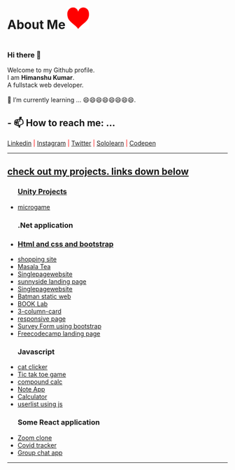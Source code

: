 <link rel="stylesheet" href="style.css">
<h1 style="display:inline-block">About Me</h1>
<img src="/img/heart.png" alt="heart" width="50px" height = "50px">

### Hi there 👋
Welcome to my Github profile.<br>
I am <strong>Himanshu Kumar</strong>.<br>
A fullstack web developer.<br>
<br>
🌱 I’m currently learning ... 😄😄😄😄😄😄😄😄.
<h2>- 📫 How to reach me: ...</h2>
<font color =  "red"><a href="https://www.linkedin.com/in/himanshukr1320/">Linkedin</a> |
  <a href="https://www.instagram.com/hiicoder/">Instagram</a> |
   <a href="https://twitter.com/hiicoder">Twitter</a> |
  <a href="https://www.sololearn.com/Profile/18825934">Sololearn</a> |
  <a href="https://codepen.io/hiicoder" target="_blank">Codepen
    </font>
<hr>
<h2>check out my projects. links down below</h2> 

<div style="backgroud-color:blue">
<ul>
  <h3>Unity Projects</h3>
  <li><a href="https://play.unity.com/mg/lego/my-new-microgame-5989">microgame</a></li>
  <h3>.Net application</h3>
    <li><a href=""</li>
  <h3>Html and css and bootstrap</h3>
    <li><a href="https://hiicoder.github.io/sohppin/index.html">shopping site</a></li>
    <li><a href="https://hiicoder.github.io/tea/Assignment6.html">Masala Tea</a></li>
    <li><a href="https://hiicoder.github.io/singlepageweb/">Singlepagewebsite</a></li>
    <li><a href="https://hiicoder.github.io/sunnyside/index">sunnyside landing page</li>
    <li><a href="https://hiicoder.github.io/singlepageweb/">Singlepagewebsite</a></li>
    <li><a href="https://hiicoder.github.io/batman.git.io/">Batman static web</a></li>
    <li><a href="https://hiicoder.github.io/booklab/">BOOK Lab</a></li>
    <li><a href="https://hiicoder.github.io/3-column-card/">3-column-card</a></li>
    <li><a href="https://hiicoder.github.io/Responsive-layout/sololearn.html">responsive page</a></li>
    <li><a href="https://hiicoder.github.io/surveyForm/surveyform.html">Survey Form using bootstrap</a></li>
    <li><a href="https://hiicoder.github.io/fcc-landing-page/index">Freecodecamp landing page</a></li>  
  <h3>Javascript</h3>
    <li><a href="https://hiicoder.github.io/cat-clicker/catClicker">cat clicker</a></li>
    <li><a href="https://hiicoder.github.io/tik-tak-toe/">Tic tak toe game</a></li>
    <li><a href="https://hiicoder.github.io/compondcalc/calculator.html">compound calc</a></li>
    <li><a href="https://hiicoder.github.io/learn/project.html">Note App</a></li>
    <li><a href="https://hiicoder.github.io/learn/calc.html">Calculator</a></li>
    <li><a href="https://hiicoder.github.io/Userlist/index">userlist using js</a></li>
    <h3>Some React application</h3>
    <li><a href="https://hizoomer.herokuapp.com/">Zoom clone</a></li>
    <li><a href="https://covid-virus.herokuapp.com">Covid tracker</a></li>
    <li><a href="https://hiichat.herokuapp.com/">Group chat app</a></li>
</ul>
</div>
  <hr>
 
<!--
**hiiSunny/hiiSunny** is a ✨ _special_ ✨ repository because its `README.md` (this file) appears on your GitHub profile.

Here are some ideas to get you started:

- 🔭 I’m currently working on ...
- 🌱 I’m currently learning ...
- 👯 I’m looking to collaborate on ...
- 🤔 I’m looking for help with ...
- 💬 Ask me about ...
- 📫 How to reach me: ...
- 😄 Pronouns: ...
- ⚡ Fun fact: ...
-->
